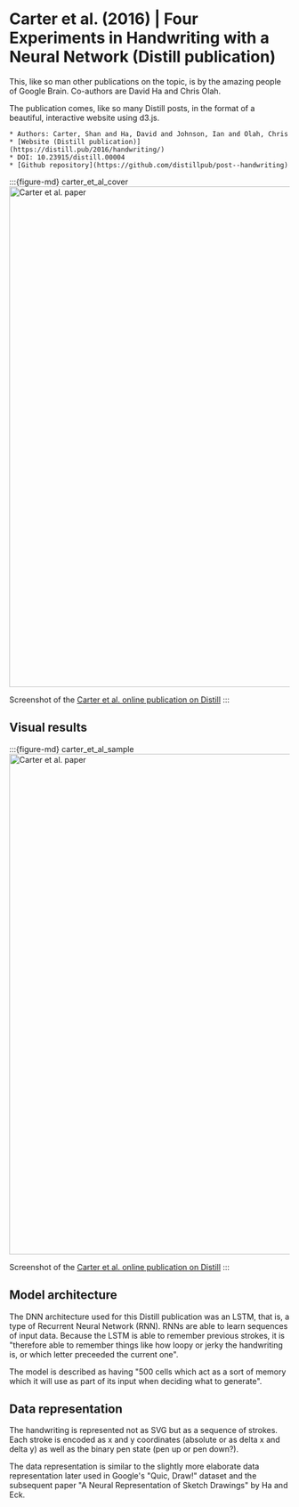 # Carter et al. (2016) | Four Experiments in Handwriting with a Neural Network (Distill publication)

This, like so man other publications on the topic, is by the amazing people of Google Brain. Co-authors are David Ha and Chris Olah.

The publication comes, like so many Distill posts, in the format of a beautiful, interactive website using d3.js.


```{admonition} Available resources at a glance
* Authors: Carter, Shan and Ha, David and Johnson, Ian and Olah, Chris
* [Website (Distill publication)](https://distill.pub/2016/handwriting/)
* DOI: 10.23915/distill.00004
* [Github repository](https://github.com/distillpub/post--handwriting)
```


:::{figure-md} carter_et_al_cover
<img src="carter_et_al_cover.png" alt="Carter et al. paper" width="900px">

Screenshot of the [Carter et al. online publication on Distill](https://distill.pub/2016/handwriting/)
:::


## Visual results


:::{figure-md} carter_et_al_sample
<img src="carter_et_al_sample.png" alt="Carter et al. paper" width="900px">

Screenshot of the [Carter et al. online publication on Distill](https://distill.pub/2016/handwriting/)
:::


## Model architecture

The DNN architecture used for this Distill publication was an LSTM, that is, a type of Recurrent Neural Network (RNN). RNNs are able to learn sequences of input data. Because the LSTM is able to remember previous strokes, it is "therefore able to remember things like how loopy or jerky the handwriting is, or which letter preceeded the current one".

The model is described as having "500 cells which act as a sort of memory which it will use as part of its input when deciding what to generate".


## Data representation

The handwriting is represented not as SVG but as a sequence of strokes.
Each stroke is encoded as x and y coordinates (absolute or as delta x and delta y) as well as the binary pen state (pen up or pen down?).

The data representation is similar to the slightly more elaborate data representation later used in Google's "Quic, Draw!" dataset and the subsequent paper "A Neural Representation of Sketch Drawings" by Ha and Eck.




